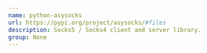```yaml
---
name: python-asysocks
url: https://pypi.org/project/asysocks/#files
description: Socks5 / Socks4 client and server library.
group: None
---
```


